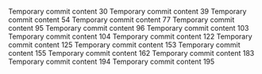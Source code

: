 Temporary commit content 30
Temporary commit content 39
Temporary commit content 54
Temporary commit content 77
Temporary commit content 95
Temporary commit content 96
Temporary commit content 103
Temporary commit content 104
Temporary commit content 122
Temporary commit content 125
Temporary commit content 153
Temporary commit content 155
Temporary commit content 162
Temporary commit content 183
Temporary commit content 194
Temporary commit content 195

